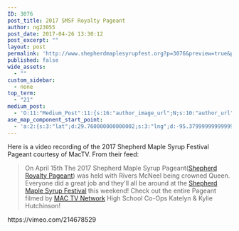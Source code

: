 ```yaml
---
ID: 3076
post_title: 2017 SMSF Royalty Pageant
author: ng23055
post_date: 2017-04-26 13:30:12
post_excerpt: ""
layout: post
permalink: 'http://www.shepherdmaplesyrupfest.org?p=3076&preview=true&preview_id=3076'
published: false
wide_assets:
  - ""
custom_sidebar:
  - none
top_term:
  - "21"
medium_post:
  - 'O:11:"Medium_Post":11:{s:16:"author_image_url";N;s:10:"author_url";N;s:11:"byline_name";N;s:12:"byline_email";N;s:10:"cross_link";s:3:"yes";s:2:"id";N;s:21:"follower_notification";s:3:"yes";s:7:"license";s:19:"all-rights-reserved";s:14:"publication_id";s:12:"881fb60cdbf3";s:6:"status";s:5:"draft";s:3:"url";N;}'
ase_map_component_start_point:
  - 'a:2:{s:3:"lat";d:29.760000000000002;s:3:"lng";d:-95.379999999999995;}'
---
```

<p>Here is a video recording of the 2017 Shepherd Maple Syrup Festival Pageant courtesy of MacTV. From their feed:</p>
<p></p>


<blockquote><p>On April 15th The 2017 Shepherd Maple Syrup Pageant(<a href="https://www.facebook.com/ShepherdQueenPageant/">Shepherd Royalty Pageant</a>) was held with Rivers McNeel being crowned Queen. Everyone did a great job and they'll all be around at the <a href="https://www.facebook.com/shepherdmaplesyrupfestival/">Shepherd Maple Syrup Festival</a> this weekend! Check out the entire Pageant filmed by <a href="https://www.facebook.com/MACTVNetwork/">MAC TV Network</a> High School Co-Ops Katelyn & Kylie Hutchinson!</p></blockquote>


<p></p>
<p>https://vimeo.com/214678529</p>